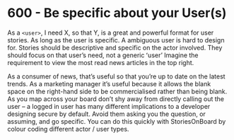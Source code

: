 # 600 - Be specific about your User(s)

As a ```<user>```, I need X, so that Y, is a great and powerful format for user stories. As long as the user is specific. A ambiguous user is hard to design for. Stories should be descriptive and specific on the actor involved. They should focus on that userʼs need, not a generic ʻuserʼ Imagine the requirement to view the most read news articles in the top right.

As a consumer of news, thatʼs useful so that youʼre up to date on the latest trends. As a marketing manager itʼs useful because it allows the blank space on the right-hand side to be commercialised rather than being blank. As you map across your board donʼt shy away from directly calling out the user – a logged in user has many different implications to a developer designing secure by default. Avoid them asking you the question, or assuming, and go specific. You can do this quickly with StoriesOnBoard by colour coding different actor / user types.
